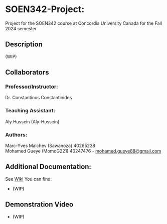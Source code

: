 # SOEN342-Project:
Project for the SOEN342 course at Concordia University Canada for the Fall 2024 semester

## Description
(WIP)

## Collaborators
### Professor/Instructor:
Dr. Constantinos Constantinides

### Teaching Assistant:
Aly Hussein (Aly-Hussein)

### Authors:
Marc-Yves Malchev (Sawanoza) 40265238  
Mohamed Gueye (MomoG221) 40247476 - mohamed.gueye88@gmail.com

## Additional Documentation:
See [Wiki]()
You can find:
- (WIP)

## Demonstration Video
- (WIP)
